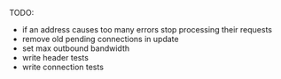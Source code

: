 TODO:
 - if an address causes too many errors stop processing their requests
 - remove old pending connections in update
 - set max outbound bandwidth
 - write header tests
 - write connection tests